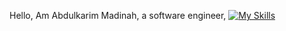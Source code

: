 Hello, Am Abdulkarim Madinah, a software engineer,
[![My Skills](https://skillicons.dev/icons?i=html,linkedin,azure,react,nodejs,discord&perline=3)](https://skillicons.dev)
